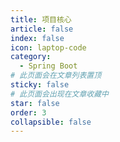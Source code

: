 ```yaml
---
title: 项目核心
article: false
index: false
icon: laptop-code
category:
  - Spring Boot
# 此页面会在文章列表置顶
sticky: false
# 此页面会出现在文章收藏中
star: false
order: 3
collapsible: false
---
```

